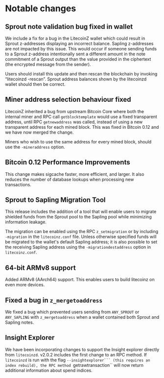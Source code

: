 Notable changes
===============

Sprout note validation bug fixed in wallet
------------------------------------------
We include a fix for a bug in the LitecoinZ wallet which could result in Sprout
z-addresses displaying an incorrect balance. Sapling z-addresses are not
impacted by this issue. This would occur if someone sending funds to a Sprout
z-address intentionally sent a different amount in the note commitment of a
Sprout output than the value provided in the ciphertext (the encrypted message
from the sender).

Users should install this update and then rescan the blockchain by invoking
“litecoinzd -rescan”. Sprout address balances shown by the litecoinzd wallet should
then be correct.

Miner address selection behaviour fixed
---------------------------------------
LitecoinZ inherited a bug from upstream Bitcoin Core where both the internal miner
and RPC call `getblocktemplate` would use a fixed transparent address, until RPC
`getnewaddress` was called, instead of using a new transparent address for each
mined block.  This was fixed in Bitcoin 0.12 and we have now merged the change.

Miners who wish to use the same address for every mined block, should use the
`-mineraddress` option. 

Bitcoin 0.12 Performance Improvements
-------------------------------------
This change makes sigcache faster, more efficient, and larger. It also reduces
the number of database lookups when processing new transactions.

Sprout to Sapling Migration Tool
--------------------------------
This release includes the addition of a tool that will enable users to migrate
shielded funds from the Sprout pool to the Sapling pool while minimizing
information leakage. 

The migration can be enabled using the RPC `z_setmigration` or by including
`-migration` in the `litecoinz.conf` file. Unless otherwise specified funds will be
migrated to the wallet's default Sapling address; it is also possible to set the 
receiving Sapling address using the `-migrationdestaddress` option in `litecoinz.conf`.

64-bit ARMv8 support
--------------------
Added ARMv8 (AArch64) support. This enables users to build litecoinz on even more
devices.

Fixed a bug in ``z_mergetoaddress``
-----------------------------------

We fixed a bug which prevented users sending from ``ANY_SPROUT`` or ``ANY_SAPLING``
with ``z_mergetoaddress`` when a wallet contained both Sprout and Sapling notes.

Insight Explorer
----------------

We have been incorporating changes to support the Insight explorer directly from
``litecoinzd``. v2.0.2 includes the first change to an RPC method. If ``litecoinzd`` is
run with the flag ``--insightexplorer``` (this requires an index rebuild), the
RPC method ``getrawtransaction`` will now return additional information about
spend indices.
